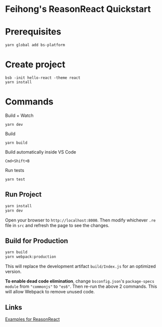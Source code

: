# Feihong's ReasonReact Quickstart

# Prerequisites

    yarn global add bs-platform

# Create project

    bsb -init hello-react -theme react
    yarn install

# Commands

Build + Watch

    yarn dev

Build

    yarn build

Build automatically inside VS Code

    Cmd+Shift+B

Run tests

    yarn test


## Run Project

```sh
yarn install
yarn dev
```

Open your browser to `http://localhost:8000`. Then modify whichever `.re` file 
in `src` and refresh the page to see the changes.


## Build for Production

```sh
yarn build
yarn webpack:production
```

This will replace the development artifact `build/Index.js` for an optimized version.

**To enable dead code elimination**, change `bsconfig.json`'s `package-specs` `module` from `"commonjs"` to `"es6"`. Then re-run the above 2 commands. This will allow Webpack to remove unused code.

## Links

[Examples for ReasonReact](https://github.com/reasonml-community/reason-react-example)